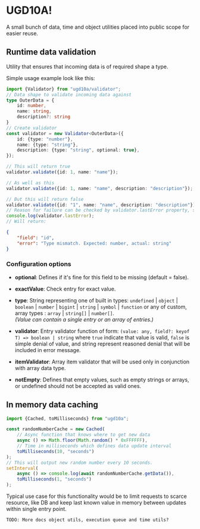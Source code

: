 # UGD10A!

A small bunch of data, time and object utilities placed into public scope for easier reuse.

## Runtime data validation

Utility that ensures that incoming data is of required shape a type.

Simple usage example look like this:

```typescript
import {Validator} from "ugd10a/validator";
// Data shape to validate incoming data against
type OuterData = {
    id: number,
    name: string,
    description?: string
}
// Create validator
const validator = new Validator<OuterData>({
    id: {type: "number"},
    name: {type: "string"},
    description: {type: "string", optional: true},
});

// This will return true
validator.validate({id: 1, name: "name"});

// As well as this
validator.validate({id: 1, name: "name", description: "description"});

// But this will return false
validator.validate({id: "1", name: "name", description: "description"});
// Reason for failure can be checked by validator.lastError property, so:
console.log(validator.lastError);
// Will return:
```
```json
{
    "field": "id",
    "error": "Type mismatch. Expected: number, actual: string"
}
```

### Configuration options

- **optional**: Defines if it's fine for this field to be missing (default = false).

- **exactValue**: Check entry for exact value.

- **type**: String representing one of built in types: `undefined` | `object` | `boolean` | `number` | `bigint` |
 `string` | `symbol` | `function` or any of custom, array types : `array` | `string[]` | `number[]`.   
  *(Value can contain a single entry or an array of entries.)*

- **validator**: Entry validator function of form: `(value: any, field?: keyof T) => boolean | string` where `true` indicate that value is valid, `false` is simple denial of value, and string represent reasoned denial that will be included in error message.

- **itemValidator**: Array item validator that will be used only in conjunction with array data type.

- **notEmpty**: Defines that empty values, such as empty strings or arrays, or undefined should not be accepted as
 valid ones.


## In memory data caching

```typescript
import {Cached, toMilliseconds} from "ugd10a";

const randomNumberCache = new Cached(
    // Async function that knows where to get new data
    async () => Math.floor(Math.random() * 0xFFFFFF),
    // Time in milliseconds which defines data update interval
    toMilliseconds(10, "seconds")
);
// This will output new random number every 10 seconds.
setInterval(
    async () => console.log(await randomNumberCache.getData()),
    toMilliseconds(1, "seconds")
);
```
Typical use case for this functionality would be to limit requests to scarce resource, like DB and keep last 
known value in memory between updates within single entry point.

```
TODO: More docs object utils, execution queue and time utils?
```
